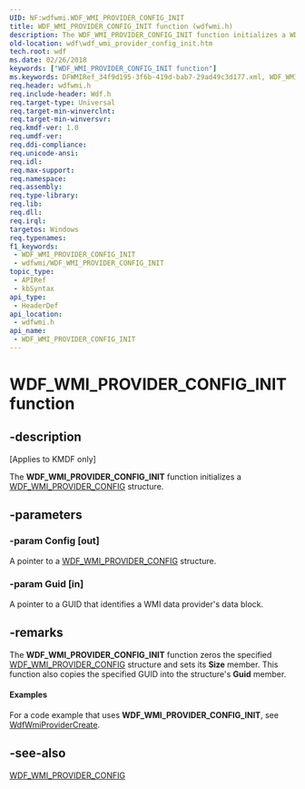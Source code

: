 ```yaml
---
UID: NF:wdfwmi.WDF_WMI_PROVIDER_CONFIG_INIT
title: WDF_WMI_PROVIDER_CONFIG_INIT function (wdfwmi.h)
description: The WDF_WMI_PROVIDER_CONFIG_INIT function initializes a WDF_WMI_PROVIDER_CONFIG structure.
old-location: wdf\wdf_wmi_provider_config_init.htm
tech.root: wdf
ms.date: 02/26/2018
keywords: ["WDF_WMI_PROVIDER_CONFIG_INIT function"]
ms.keywords: DFWMIRef_34f9d195-3f6b-419d-bab7-29ad49c3d177.xml, WDF_WMI_PROVIDER_CONFIG_INIT, WDF_WMI_PROVIDER_CONFIG_INIT function, kmdf.wdf_wmi_provider_config_init, wdf.wdf_wmi_provider_config_init, wdfwmi/WDF_WMI_PROVIDER_CONFIG_INIT
req.header: wdfwmi.h
req.include-header: Wdf.h
req.target-type: Universal
req.target-min-winverclnt: 
req.target-min-winversvr: 
req.kmdf-ver: 1.0
req.umdf-ver: 
req.ddi-compliance: 
req.unicode-ansi: 
req.idl: 
req.max-support: 
req.namespace: 
req.assembly: 
req.type-library: 
req.lib: 
req.dll: 
req.irql: 
targetos: Windows
req.typenames: 
f1_keywords:
 - WDF_WMI_PROVIDER_CONFIG_INIT
 - wdfwmi/WDF_WMI_PROVIDER_CONFIG_INIT
topic_type:
 - APIRef
 - kbSyntax
api_type:
 - HeaderDef
api_location:
 - wdfwmi.h
api_name:
 - WDF_WMI_PROVIDER_CONFIG_INIT
---
```


# WDF_WMI_PROVIDER_CONFIG_INIT function


## -description

<p class="CCE_Message">[Applies to KMDF only]</p>

The <b>WDF_WMI_PROVIDER_CONFIG_INIT</b> function initializes a <a href="/windows-hardware/drivers/ddi/wdfwmi/ns-wdfwmi-_wdf_wmi_provider_config">WDF_WMI_PROVIDER_CONFIG</a> structure.

## -parameters

### -param Config [out]


A pointer to a <a href="/windows-hardware/drivers/ddi/wdfwmi/ns-wdfwmi-_wdf_wmi_provider_config">WDF_WMI_PROVIDER_CONFIG</a> structure.

### -param Guid [in]


A pointer to a GUID that identifies a WMI data provider's data block.

## -remarks

The <b>WDF_WMI_PROVIDER_CONFIG_INIT</b> function zeros the specified <a href="/windows-hardware/drivers/ddi/wdfwmi/ns-wdfwmi-_wdf_wmi_provider_config">WDF_WMI_PROVIDER_CONFIG</a> structure and sets its <b>Size</b> member. This function also copies the specified GUID into the structure's <b>Guid</b> member.


#### Examples

For a code example that uses <b>WDF_WMI_PROVIDER_CONFIG_INIT</b>, see <a href="/windows-hardware/drivers/ddi/wdfwmi/nf-wdfwmi-wdfwmiprovidercreate">WdfWmiProviderCreate</a>.

<div class="code"></div>

## -see-also

<a href="/windows-hardware/drivers/ddi/wdfwmi/ns-wdfwmi-_wdf_wmi_provider_config">WDF_WMI_PROVIDER_CONFIG</a>
